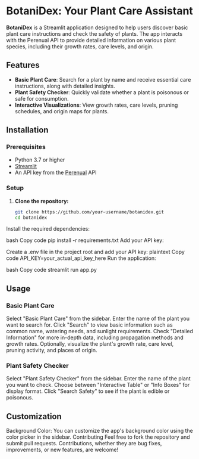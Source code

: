 # BotaniDex: Your Plant Care Assistant

**BotaniDex** is a Streamlit application designed to help users discover basic plant care instructions and check the safety of plants. The app interacts with the Perenual API to provide detailed information on various plant species, including their growth rates, care levels, and origin.

## Features

- **Basic Plant Care**: Search for a plant by name and receive essential care instructions, along with detailed insights.
- **Plant Safety Checker**: Quickly validate whether a plant is poisonous or safe for consumption.
- **Interactive Visualizations**: View growth rates, care levels, pruning schedules, and origin maps for plants.

## Installation

### Prerequisites

- Python 3.7 or higher
- [Streamlit](https://streamlit.io/)
- An API key from the [Perenual](https://perenual.com/docs) API

### Setup

1. **Clone the repository:**
   ```bash
   git clone https://github.com/your-username/botanidex.git
   cd botanidex
Install the required dependencies:

bash
Copy code
pip install -r requirements.txt
Add your API key:

Create a .env file in the project root and add your API key:
plaintext
Copy code
API_KEY=your_actual_api_key_here
Run the application:

bash
Copy code
streamlit run app.py
## Usage
### Basic Plant Care
Select "Basic Plant Care" from the sidebar.
Enter the name of the plant you want to search for.
Click "Search" to view basic information such as common name, watering needs, and sunlight requirements.
Check "Detailed Information" for more in-depth data, including propagation methods and growth rates.
Optionally, visualize the plant's growth rate, care level, pruning activity, and places of origin.
### Plant Safety Checker
Select "Plant Safety Checker" from the sidebar.
Enter the name of the plant you want to check.
Choose between "Interactive Table" or "Info Boxes" for display format.
Click "Search Safety" to see if the plant is edible or poisonous.
## Customization
Background Color: You can customize the app's background color using the color picker in the sidebar.
Contributing
Feel free to fork the repository and submit pull requests. Contributions, whether they are bug fixes, improvements, or new features, are welcome!
